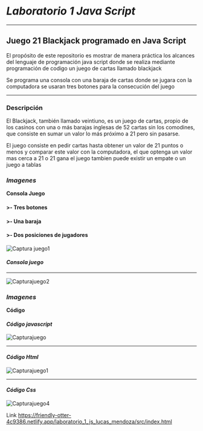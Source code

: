 # *Laboratorio 1 Java Script*
***
## **Juego 21 Blackjack programado en Java Script**

El propósito de este repositorio es mostrar de manera práctica los alcances del lenguaje de programación java script donde se realiza mediante programación de codigo 
un juego de cartas llamado blackjack 

Se programa una consola con una baraja de cartas donde se jugara con la computadora se usaran tres botones para la consecución del juego

***

###  Descripción 


El Blackjack, también llamado veintiuno, es un juego de cartas, propio de los casinos con una o más barajas inglesas de 52 cartas sin los comodines, que consiste en sumar un valor lo más próximo a 21 pero sin pasarse.

El juego consiste en pedir cartas hasta obtener un valor de 21 puntos o menos y comparar este valor con la computadora, el que optenga un valor mas cerca a 21 o 21 gana el juego tambien puede existir un empate o un juego a tablas


### ***Imagenes***
**Consola Juego**

#### >- Tres botones
#### >- Una baraja
#### >- Dos posiciones de jugadores

![Captura juego1](https://user-images.githubusercontent.com/105325882/182454785-79ff6173-cbf8-46f3-b57a-1ec6aac895e1.PNG)


#### ***Consola juego***
***

![Capturajuego2](https://user-images.githubusercontent.com/105325882/182455025-55c52a95-6de9-4386-bf66-b5764f344796.PNG)




### ***Imagenes***
**Código**


#### ***Código javascript***

![Capturajuego](https://user-images.githubusercontent.com/105325882/182498418-f4b86201-f71b-4f00-b624-8d01fff43a57.PNG)


***

#### ***Código Html***

![Capturajuego1](https://user-images.githubusercontent.com/105325882/182498447-446ff63a-ee1c-44ab-9332-895a3f175117.PNG)



***


#### ***Código Css***

![Capturajuego4](https://user-images.githubusercontent.com/105325882/182498473-8c9e01cf-3255-41b3-9862-0471fdebf265.PNG)





Link https://friendly-otter-4c9386.netlify.app/laboratorio_1_js_lucas_mendoza/src/index.html


